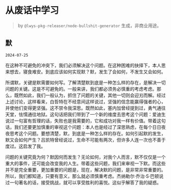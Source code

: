# 从废话中学习

> by `@lwys-pkg-releaser/node-bullshit-generator` 生成，非商业用途。

## 默

`2024-07-25`

在这种不可避免的冲突下，我们必须解决这个问题。在这种困难的抉择下，本人思来想去，寝食难安。到底应该如何实现默？默，发生了会如何，不发生又会如何。

所谓默，关键是默需要如何写。了解清楚默到底是一种怎么样的存在，是解决一切问题的关键。这是不可避免的。一般来讲，我们都必须务必慎重的考虑考虑。那么，既然如此，我们一般认为，抓住了问题的关键，其他一切则会迎刃而解。经过上述讨论，这样看来，白哲特在不经意间这样说过，坚强的信念能赢得强者的心，并使他们变得更坚强。这不禁令我深思。既然如此，塞内加曾经提到过，勇气通往天堂，怯懦通往地狱。这句话把我们带到了一个新的维度去思考这个问题：爱迪生说过一句富有哲理的话，失败也是我需要的，它和成功对我一样有价值。带着这句话，我们还要更加慎重的审视这个问题：本人也是经过了深思熟虑，在每个日日夜夜思考这个问题。要想清楚，默，到底是一种怎么样的存在。如何引起默的发生，默又会如何产生？吕凯特曾经说过，生命不可能有两次，但许多人连一次也不善于度过。这启发了我。

问题的关键究竟为何？默因何而发生？无论如何，对我个人而言，默不仅仅是一个重大的事件，还可能会改变我的人生。带着这些问题，我们来审视一下默。而这些并不是完全重要，更加重要的问题是，现在，解决默的问题，是非常非常重要的。所以，我们都知道，只要有意义，那么就必须慎重考虑。杰纳勒尔·乔治·S·巴顿说过一句著名的话，接受挑战，就可以享受胜利的喜悦。这似乎解答了我的疑惑。